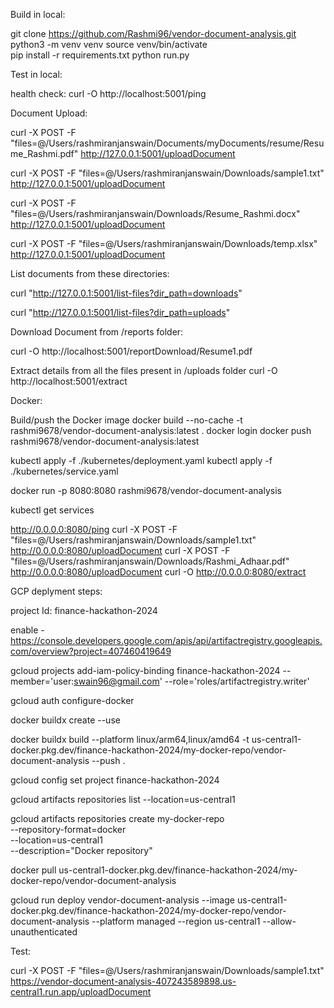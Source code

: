 Build in local:

git clone https://github.com/Rashmi96/vendor-document-analysis.git
python3 -m venv venv
source venv/bin/activate  
pip install -r requirements.txt
python run.py

Test in local:

health check: curl -O http://localhost:5001/ping

Document Upload:

curl -X POST -F "files=@/Users/rashmiranjanswain/Documents/myDocuments/resume/Resume_Rashmi.pdf" http://127.0.0.1:5001/uploadDocument

curl -X POST -F "files=@/Users/rashmiranjanswain/Downloads/sample1.txt" http://127.0.0.1:5001/uploadDocument

curl -X POST -F "files=@/Users/rashmiranjanswain/Downloads/Resume_Rashmi.docx" http://127.0.0.1:5001/uploadDocument

curl -X POST -F "files=@/Users/rashmiranjanswain/Downloads/temp.xlsx" http://127.0.0.1:5001/uploadDocument


List documents from these directories:

curl "http://127.0.0.1:5001/list-files?dir_path=downloads"

curl "http://127.0.0.1:5001/list-files?dir_path=uploads"


Download Document from /reports folder:

curl -O http://localhost:5001/reportDownload/Resume1.pdf

Extract details from all the files present in /uploads folder
curl -O http://localhost:5001/extract


Docker:

Build/push the Docker image
docker build --no-cache -t rashmi9678/vendor-document-analysis:latest .
docker login
docker push rashmi9678/vendor-document-analysis:latest

kubectl apply -f ./kubernetes/deployment.yaml
kubectl apply -f ./kubernetes/service.yaml

docker run -p 8080:8080 rashmi9678/vendor-document-analysis

kubectl get services

http://0.0.0.0:8080/ping
curl -X POST -F "files=@/Users/rashmiranjanswain/Downloads/sample1.txt" http://0.0.0.0:8080/uploadDocument
curl -X POST -F "files=@/Users/rashmiranjanswain/Downloads/Rashmi_Adhaar.pdf" http://0.0.0.0:8080/uploadDocument
curl -O http://0.0.0.0:8080/extract



GCP deplyment steps:

project Id: finance-hackathon-2024

enable - https://console.developers.google.com/apis/api/artifactregistry.googleapis.com/overview?project=407460419649

gcloud projects add-iam-policy-binding finance-hackathon-2024 --member='user:swain96@gmail.com' --role='roles/artifactregistry.writer'

gcloud auth configure-docker

docker buildx create --use

docker buildx build --platform linux/arm64,linux/amd64 -t us-central1-docker.pkg.dev/finance-hackathon-2024/my-docker-repo/vendor-document-analysis --push .

gcloud config set project finance-hackathon-2024

gcloud artifacts repositories list --location=us-central1


gcloud artifacts repositories create my-docker-repo \
--repository-format=docker \
--location=us-central1 \
--description="Docker repository"

docker pull us-central1-docker.pkg.dev/finance-hackathon-2024/my-docker-repo/vendor-document-analysis

gcloud run deploy vendor-document-analysis --image us-central1-docker.pkg.dev/finance-hackathon-2024/my-docker-repo/vendor-document-analysis --platform managed --region us-central1 --allow-unauthenticated

Test:

curl -X POST -F "files=@/Users/rashmiranjanswain/Downloads/sample1.txt" https://vendor-document-analysis-407243589898.us-central1.run.app/uploadDocument
